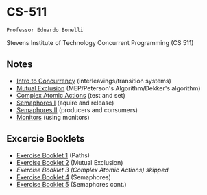 # CS-511

`Professor Eduardo Bonelli`

Stevens Institute of Technology Concurrent Programming (CS 511) 

## Notes

- [Intro to Concurrency](/notes/01intro.md) (interleavings/transition systems)
- [Mutual Exclusion](/notes/02mutual-exclusion.md) (MEP/Peterson's Algorithm/Dekker's algorithm)
- [Complex Atomic Actions](/notes/03complex-atomic-options.md) (test and set)
- [Semaphores I](/notes/04semaphores-1.md) (aquire and release)
- [Semaphores II](/notes/05semaphores-2.md) (producers and consumers)
- [Monitors](/notes/06_monitors.md) (using monitors)
<!-- - [NAME](/notes/file.md) (description) -->

## Excercie Booklets

- [Exercise Booklet 1](/exercises/eb1.pdf) (Paths)
- [Exercise Booklet 2](/exercises/eb2.pdf) (Mutual Exclusion)
- *Exercise Booklet 3 (Complex Atomic Actions) skipped*
- [Exercise Booklet 4](/exercises/eb4.pdf) (Semaphores)
- [Exercise Booklet 5](/exercises/eb5.pdf) (Semaphores cont.)
<!-- - [Exercise Booklet #](/exercises/eb.pdf) (TITLE) -->

<!-- ## Slides
- [Intro to Concurrency](/slides/01_intro.pdf)
- [Mutual Exclusion](/slides/02_mutual_exclusion.pdf)
- [Complex Atomic Actions](/slides/03_complex_atomic_actions.pdf)
- [Semaphores I](/slides/04_semaphores_1.pdf) -->
<!-- - [NAME](/slides/file.pdf) -->